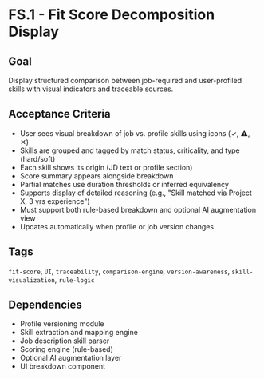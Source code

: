 # FS.1 - Fit Score Decomposition Display

## Goal
Display structured comparison between job-required and user-profiled skills with visual indicators and traceable sources.

## Acceptance Criteria
- User sees visual breakdown of job vs. profile skills using icons (✓, ⚠️, ✕)
- Skills are grouped and tagged by match status, criticality, and type (hard/soft)
- Each skill shows its origin (JD text or profile section)
- Score summary appears alongside breakdown
- Partial matches use duration thresholds or inferred equivalency
- Supports display of detailed reasoning (e.g., "Skill matched via Project X, 3 yrs experience")
- Must support both rule-based breakdown and optional AI augmentation view
- Updates automatically when profile or job version changes

## Tags
`fit-score`, `UI`, `traceability`, `comparison-engine`, `version-awareness`, `skill-visualization`, `rule-logic`

## Dependencies
- Profile versioning module
- Skill extraction and mapping engine
- Job description skill parser
- Scoring engine (rule-based)
- Optional AI augmentation layer
- UI breakdown component
